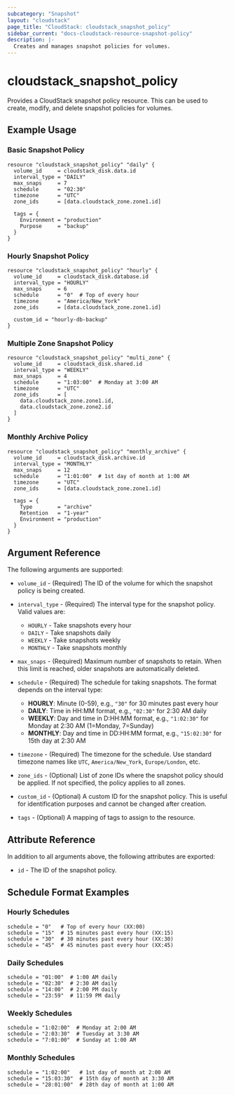 ```yaml
---
subcategory: "Snapshot"
layout: "cloudstack"
page_title: "CloudStack: cloudstack_snapshot_policy"
sidebar_current: "docs-cloudstack-resource-snapshot-policy"
description: |-
  Creates and manages snapshot policies for volumes.
---
```


# cloudstack_snapshot_policy

Provides a CloudStack snapshot policy resource. This can be used to create, modify, and delete snapshot policies for volumes.

## Example Usage

### Basic Snapshot Policy

```hcl
resource "cloudstack_snapshot_policy" "daily" {
  volume_id     = cloudstack_disk.data.id
  interval_type = "DAILY"
  max_snaps     = 7
  schedule      = "02:30"
  timezone      = "UTC"
  zone_ids      = [data.cloudstack_zone.zone1.id]

  tags = {
    Environment = "production"
    Purpose     = "backup"
  }
}
```

### Hourly Snapshot Policy

```hcl
resource "cloudstack_snapshot_policy" "hourly" {
  volume_id     = cloudstack_disk.database.id
  interval_type = "HOURLY"
  max_snaps     = 6
  schedule      = "0"  # Top of every hour
  timezone      = "America/New_York"
  zone_ids      = [data.cloudstack_zone.zone1.id]
  
  custom_id = "hourly-db-backup"
}
```

### Multiple Zone Snapshot Policy

```hcl
resource "cloudstack_snapshot_policy" "multi_zone" {
  volume_id     = cloudstack_disk.shared.id
  interval_type = "WEEKLY"
  max_snaps     = 4
  schedule      = "1:03:00"  # Monday at 3:00 AM
  timezone      = "UTC"
  zone_ids      = [
    data.cloudstack_zone.zone1.id,
    data.cloudstack_zone.zone2.id
  ]
}
```

### Monthly Archive Policy

```hcl
resource "cloudstack_snapshot_policy" "monthly_archive" {
  volume_id     = cloudstack_disk.archive.id
  interval_type = "MONTHLY"
  max_snaps     = 12
  schedule      = "1:01:00"  # 1st day of month at 1:00 AM
  timezone      = "UTC"
  zone_ids      = [data.cloudstack_zone.zone1.id]

  tags = {
    Type        = "archive"
    Retention   = "1-year"
    Environment = "production"
  }
}
```

## Argument Reference

The following arguments are supported:

* `volume_id` - (Required) The ID of the volume for which the snapshot policy is being created.

* `interval_type` - (Required) The interval type for the snapshot policy. Valid values are:
  * `HOURLY` - Take snapshots every hour
  * `DAILY` - Take snapshots daily
  * `WEEKLY` - Take snapshots weekly
  * `MONTHLY` - Take snapshots monthly

* `max_snaps` - (Required) Maximum number of snapshots to retain. When this limit is reached, older snapshots are automatically deleted.

* `schedule` - (Required) The schedule for taking snapshots. The format depends on the interval type:
  * **HOURLY**: Minute (0-59), e.g., `"30"` for 30 minutes past every hour
  * **DAILY**: Time in HH:MM format, e.g., `"02:30"` for 2:30 AM daily
  * **WEEKLY**: Day and time in D:HH:MM format, e.g., `"1:02:30"` for Monday at 2:30 AM (1=Monday, 7=Sunday)
  * **MONTHLY**: Day and time in DD:HH:MM format, e.g., `"15:02:30"` for 15th day at 2:30 AM

* `timezone` - (Required) The timezone for the schedule. Use standard timezone names like `UTC`, `America/New_York`, `Europe/London`, etc.

* `zone_ids` - (Optional) List of zone IDs where the snapshot policy should be applied. If not specified, the policy applies to all zones.

* `custom_id` - (Optional) A custom ID for the snapshot policy. This is useful for identification purposes and cannot be changed after creation.

* `tags` - (Optional) A mapping of tags to assign to the resource.

## Attribute Reference

In addition to all arguments above, the following attributes are exported:

* `id` - The ID of the snapshot policy.

## Schedule Format Examples

### Hourly Schedules
```hcl
schedule = "0"   # Top of every hour (XX:00)
schedule = "15"  # 15 minutes past every hour (XX:15)
schedule = "30"  # 30 minutes past every hour (XX:30)
schedule = "45"  # 45 minutes past every hour (XX:45)
```

### Daily Schedules
```hcl
schedule = "01:00"  # 1:00 AM daily
schedule = "02:30"  # 2:30 AM daily
schedule = "14:00"  # 2:00 PM daily
schedule = "23:59"  # 11:59 PM daily
```

### Weekly Schedules
```hcl
schedule = "1:02:00"  # Monday at 2:00 AM
schedule = "2:03:30"  # Tuesday at 3:30 AM
schedule = "7:01:00"  # Sunday at 1:00 AM
```

### Monthly Schedules
```hcl
schedule = "1:02:00"   # 1st day of month at 2:00 AM
schedule = "15:03:30"  # 15th day of month at 3:30 AM
schedule = "28:01:00"  # 28th day of month at 1:00 AM
```
